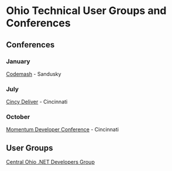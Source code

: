 # Ohio Technical User Groups and Conferences

## Conferences

### January
[Codemash](https://codemash.org) - Sandusky

### July
[Cincy Deliver](https://www.cincydeliver.org) - Cincinnati

### October
[Momentum Developer Conference](https://momentumdevcon.com/) - Cincinnati

## User Groups
[Central Ohio .NET Developers Group](https://www.meetup.com/Central-Ohio-NET-Developers-Group-CONDG/)
